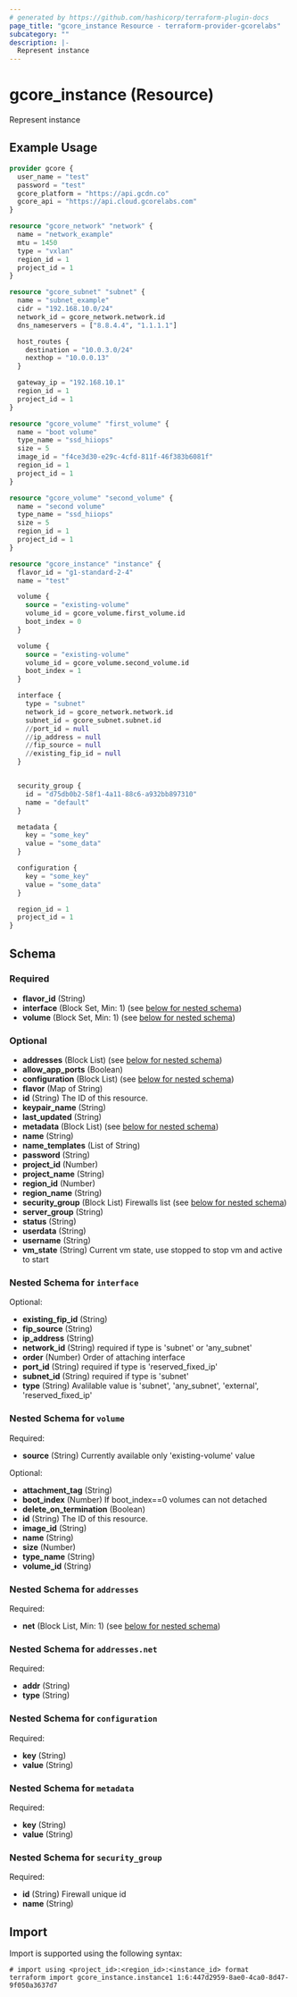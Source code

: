 ```yaml
---
# generated by https://github.com/hashicorp/terraform-plugin-docs
page_title: "gcore_instance Resource - terraform-provider-gcorelabs"
subcategory: ""
description: |-
  Represent instance
---
```


# gcore_instance (Resource)

Represent instance

## Example Usage

```terraform
provider gcore {
  user_name = "test"
  password = "test"
  gcore_platform = "https://api.gcdn.co"
  gcore_api = "https://api.cloud.gcorelabs.com"
}

resource "gcore_network" "network" {
  name = "network_example"
  mtu = 1450
  type = "vxlan"
  region_id = 1
  project_id = 1
}

resource "gcore_subnet" "subnet" {
  name = "subnet_example"
  cidr = "192.168.10.0/24"
  network_id = gcore_network.network.id
  dns_nameservers = ["8.8.4.4", "1.1.1.1"]

  host_routes {
    destination = "10.0.3.0/24"
    nexthop = "10.0.0.13"
  }

  gateway_ip = "192.168.10.1"
  region_id = 1
  project_id = 1
}

resource "gcore_volume" "first_volume" {
  name = "boot volume"
  type_name = "ssd_hiiops"
  size = 5
  image_id = "f4ce3d30-e29c-4cfd-811f-46f383b6081f"
  region_id = 1
  project_id = 1
}

resource "gcore_volume" "second_volume" {
  name = "second volume"
  type_name = "ssd_hiiops"
  size = 5
  region_id = 1
  project_id = 1
}

resource "gcore_instance" "instance" {
  flavor_id = "g1-standard-2-4"
  name = "test"

  volume {
    source = "existing-volume"
    volume_id = gcore_volume.first_volume.id
    boot_index = 0
  }

  volume {
    source = "existing-volume"
    volume_id = gcore_volume.second_volume.id
    boot_index = 1
  }

  interface {
    type = "subnet"
    network_id = gcore_network.network.id
    subnet_id = gcore_subnet.subnet.id
    //port_id = null
    //ip_address = null
    //fip_source = null
    //existing_fip_id = null
  }


  security_group {
    id = "d75db0b2-58f1-4a11-88c6-a932bb897310"
    name = "default"
  }

  metadata {
    key = "some_key"
    value = "some_data"
  }

  configuration {
    key = "some_key"
    value = "some_data"
  }

  region_id = 1
  project_id = 1
}
```

<!-- schema generated by tfplugindocs -->
## Schema

### Required

- **flavor_id** (String)
- **interface** (Block Set, Min: 1) (see [below for nested schema](#nestedblock--interface))
- **volume** (Block Set, Min: 1) (see [below for nested schema](#nestedblock--volume))

### Optional

- **addresses** (Block List) (see [below for nested schema](#nestedblock--addresses))
- **allow_app_ports** (Boolean)
- **configuration** (Block List) (see [below for nested schema](#nestedblock--configuration))
- **flavor** (Map of String)
- **id** (String) The ID of this resource.
- **keypair_name** (String)
- **last_updated** (String)
- **metadata** (Block List) (see [below for nested schema](#nestedblock--metadata))
- **name** (String)
- **name_templates** (List of String)
- **password** (String)
- **project_id** (Number)
- **project_name** (String)
- **region_id** (Number)
- **region_name** (String)
- **security_group** (Block List) Firewalls list (see [below for nested schema](#nestedblock--security_group))
- **server_group** (String)
- **status** (String)
- **userdata** (String)
- **username** (String)
- **vm_state** (String) Current vm state, use stopped to stop vm and active to start

<a id="nestedblock--interface"></a>
### Nested Schema for `interface`

Optional:

- **existing_fip_id** (String)
- **fip_source** (String)
- **ip_address** (String)
- **network_id** (String) required if type is 'subnet' or 'any_subnet'
- **order** (Number) Order of attaching interface
- **port_id** (String) required if type is  'reserved_fixed_ip'
- **subnet_id** (String) required if type is 'subnet'
- **type** (String) Avalilable value is 'subnet', 'any_subnet', 'external', 'reserved_fixed_ip'


<a id="nestedblock--volume"></a>
### Nested Schema for `volume`

Required:

- **source** (String) Currently available only 'existing-volume' value

Optional:

- **attachment_tag** (String)
- **boot_index** (Number) If boot_index==0 volumes can not detached
- **delete_on_termination** (Boolean)
- **id** (String) The ID of this resource.
- **image_id** (String)
- **name** (String)
- **size** (Number)
- **type_name** (String)
- **volume_id** (String)


<a id="nestedblock--addresses"></a>
### Nested Schema for `addresses`

Required:

- **net** (Block List, Min: 1) (see [below for nested schema](#nestedblock--addresses--net))

<a id="nestedblock--addresses--net"></a>
### Nested Schema for `addresses.net`

Required:

- **addr** (String)
- **type** (String)



<a id="nestedblock--configuration"></a>
### Nested Schema for `configuration`

Required:

- **key** (String)
- **value** (String)


<a id="nestedblock--metadata"></a>
### Nested Schema for `metadata`

Required:

- **key** (String)
- **value** (String)


<a id="nestedblock--security_group"></a>
### Nested Schema for `security_group`

Required:

- **id** (String) Firewall unique id
- **name** (String)

## Import

Import is supported using the following syntax:

```shell
# import using <project_id>:<region_id>:<instance_id> format
terraform import gcore_instance.instance1 1:6:447d2959-8ae0-4ca0-8d47-9f050a3637d7
```
